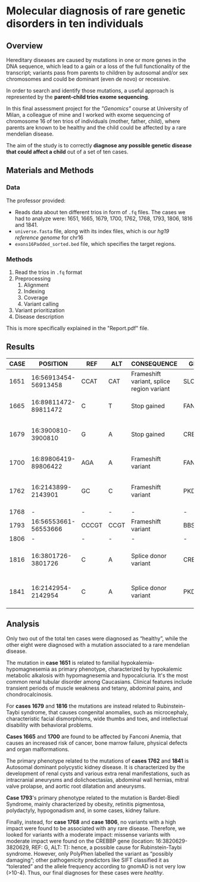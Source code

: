 # Molecular diagnosis of rare genetic disorders in ten individuals

## Overview
Hereditary diseases are caused by mutations in one or more genes in the DNA sequence, which lead to a gain or a loss of the full functionality of the transcript; variants pass from parents to children by autosomal and/or sex chromosomes and could be dominant (even de novo) or recessive.

In order to search and identify those mutations, a useful approach is represented by the <b>parent-child trios exome sequencing</b>.

In this final assessment project for the <i>"Genomics"</i> course at University of Milan, a colleague of mine and I worked with exome sequencing of chromosome 16 of ten trios of individuals (mother, father, child), where parents are known to be healthy and the child could be affected by a rare mendelian disease.

The aim of the study is to correctly <b>diagnose any possible genetic disease that could affect a child</b> out of a set of ten cases.


## Materials and Methods

### Data
The professor provided:
* Reads data about ten different trios in form of `.fq` files. The cases we had to analyze were: 1651, 1665, 1679, 1700, 1762, 1768, 1793, 1806, 1816 and 1841.
* `universe.fasta` file, along with its index files, which is our *hg19 reference genome* for chr16
* `exons16Padded_sorted.bed` file, which specifies the target regions.

### Methods
1. Read the trios in `.fq` format
2. Preprocessing
    1. Alignment
    2. Indexing
    3. Coverage
    4. Variant calling
3. Variant prioritization
4. Disease description

This is more specifically explained in the "Report.pdf" file.

## Results
| **CASE** | **POSITION** | **REF** | **ALT** | **CONSEQUENCE** | **GENE** | **DISEASE** |
|------|----------|-----|-----|-------------|------|---------|
| 1651 | 16:56913454-56913458 | CCAT | CAT | Frameshift variant, splice region variant | SLC12A3 | **Familial hypokalemia - hypomagnesemia** |
| 1665 | 16:89811472-89811472 | C | T | Stop gained | FANCA | **Fanconi anemia complementation group A** |
| 1679 | 16:3900810-3900810 | G | A | Stop gained | CREBBP | **Rubinstein-Taybi syndrome due to CREBBP mutations** |
| 1700 | 16:89806419-89806422 | AGA | A | Frameshift variant | FANCA | **Fanconi anemia complementation group A** |
| 1762 | 16:2143899-2143901 | GC | C | Frameshift variant | PKD1 | **Autosomal dominant polycystic kidney disease** |
| 1768 | - | - | - | - | - | **HEALTHY** |
| 1793 | 16:56553661-56553666 | CCCGT | CCGT | Frameshift variant | BBS2 | **Bardet-Biedl Syndrome** |
| 1806 | - | - | - | - | - | **HEALTHY** |
| 1816 | 16:3801726-3801726 | C | A | Splice donor variant | CREBBP | **Rubinstein-Taybi syndrome due to CREBBP mutations** |
| 1841 | 16:2142954-2142954 | C | A | Splice donor variant | PKD1 | **Autosomal dominant polycistic kidney disease** |

## Analysis
Only two out of the total ten cases were diagnosed as “healthy”, while the other eight were diagnosed with a mutation associated to a rare mendelian disease.

The mutation in **case 1651** is related to familial hypokalemia-hypomagnesemia as primary phenotype, characterized by hypokalemic metabolic alkalosis with hypomagnesemia and hypocalciuria. It's the most common renal tubular disorder among Caucasians. 
Clinical features include transient periods of muscle weakness and tetany, abdominal pains, and chondrocalcinosis.

For **cases 1679** and **1816** the mutations are instead related to Rubinstein-Taybi syndrome, that causes congenital anomalies, such as microcephaly, characteristic facial dismorphisms, wide thumbs and toes, and intellectual disability with behavioral problems.

**Cases 1665** and **1700** are found to be affected by Fanconi Anemia, that causes an increased risk of cancer, bone marrow failure, physical defects and organ malformations.

The primary phenotype related to the mutations of **cases 1762** and **1841** is Autosomal dominant polycystic kidney disease. It is 
characterized by the development of renal cysts and various extra renal manifestations, such as intracranial aneurysms and dolichoectasias, abdominal wall hernias, mitral valve prolapse, and aortic root dilatation and aneurysms.

**Case 1793**'s primary phenotype related to the mutation is Bardet-Biedl Syndrome, mainly characterized by obesity, retinitis pigmentosa, polydactyly, hypogonadism and, in some cases, kidney failure.

Finally, instead, for **case 1768** and **case 1806**, no variants with a high impact were found to be associated with any rare disease. Therefore, we looked for variants with a moderate impact: missense variants with moderate impact were found on the CREBBP gene (location: 16:3820629-3820629, REF: G, ALT: T): hence, a possible cause for Rubinstein-Taybi syndrome. However, only PolyPhen labelled the variant as “possibly damaging”; other pathogenicity predictors like SIFT classified it as “tolerated” and the allele frequency according to gnomAD is not very low (>10-4). 
Thus, our final diagnoses for these cases were *healthy*.
